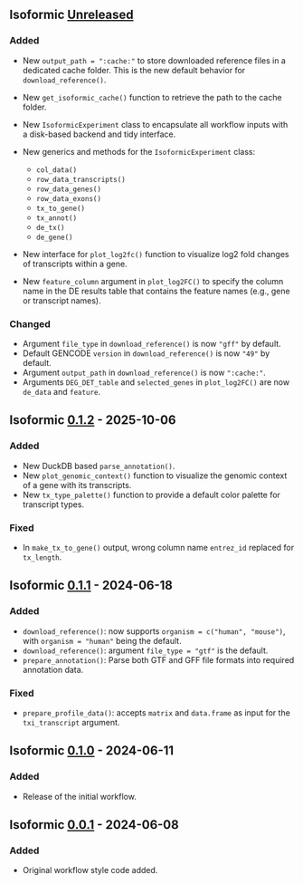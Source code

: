 ## Isoformic [Unreleased]

### Added

* New `output_path = ":cache:"` to store downloaded reference files in a
  dedicated cache folder.
  This is the new default behavior for `download_reference()`.
* New `get_isoformic_cache()` function to retrieve the path to the cache folder.

* New `IsoformicExperiment` class to encapsulate all workflow inputs with a
  disk-based backend and tidy interface.

* New generics and methods for the `IsoformicExperiment` class:
  * `col_data()`
  * `row_data_transcripts()`
  * `row_data_genes()`
  * `row_data_exons()`
  * `tx_to_gene()`
  * `tx_annot()`
  * `de_tx()`
  * `de_gene()`

* New interface for `plot_log2fc()` function to visualize log2 fold changes of
  transcripts within a gene.

* New `feature_column` argument in `plot_log2FC()` to specify the column
  name in the DE results table that contains the feature names (e.g., gene or
  transcript names).

### Changed

* Argument `file_type` in `download_reference()` is now `"gff"` by default.
* Default GENCODE `version` in `download_reference()` is now `"49"` by default.
* Argument `output_path` in `download_reference()` is now `":cache:"`.
* Arguments `DEG_DET_table` and `selected_genes` in `plot_log2FC()` are now
  `de_data` and `feature`.

## Isoformic [0.1.2] - 2025-10-06

### Added

* New DuckDB based `parse_annotation()`.
* New `plot_genomic_context()` function to visualize the genomic context of a
  gene with its transcripts.
* New `tx_type_palette()` function to provide a default color palette for
  transcript types.

### Fixed

* In `make_tx_to_gene()` output, wrong column name `entrez_id` replaced for `tx_length`.

## Isoformic [0.1.1] - 2024-06-18

### Added

* `download_reference()`: now supports `organism = c("human", "mouse")`,
  with `organism = "human"` being the default.
* `download_reference()`: argument `file_type = "gtf"` is the default.
* `prepare_annotation()`: Parse both GTF and GFF file formats into
  required annotation data.

### Fixed

* `prepare_profile_data()`: accepts `matrix` and `data.frame` as input for the `txi_transcript` argument.

## Isoformic [0.1.0] - 2024-06-11

### Added

* Release of the initial workflow.

## Isoformic [0.0.1] - 2024-06-08

### Added

* Original workflow style code added.

[unreleased]: https://github.com/luciorq/isoformic/compare/v0.1.2...HEAD
[0.1.2]: <https://github.com/luciorq/isoformic/compare/v0.1.1...v0.1.2>
[0.1.1]: <https://github.com/luciorq/isoformic/compare/v0.1.0...v0.1.1>
[0.1.0]: <https://github.com/luciorq/isoformic/compare/v0.0.1...v0.1.0>
[0.0.1]: <https://github.com/luciorq/isoformic/releases/tag/v0.0.1>
